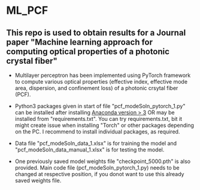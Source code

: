 # ML_PCF


## This repo is used to obtain results for a Journal paper "Machine learning approach for computing optical properties of a photonic crystal fiber"


* Multilayer perceptron has been implemented using PyTorch framework to compute various optical properties (effective index, effective mode area, dispersion, and confinement loss) of a photonic crsytal fiber (PCF). 

* Python3 packages given in start of file "pcf_modeSoln_pytorch_1.py" can be installed after installing [Anaconda version > 3](https://www.anaconda.com/distribution/) OR may be installed from "requirements.txt". You can try requirements.txt, bit it might create issue when installing "Torch" or other packages depending on the PC. I recommend to install individual packages, as required.  

* Data file "pcf_modeSoln_data_1.xlsx" is for training the model and "pcf_modeSoln_data_manual_1.xlsx" is for testing the model.

* One previously saved model weights file "checkpoint_5000.pth" is also provided. Main code file (pcf_modeSoln_pytorch_1.py) needs to be changed at respective position, if you donot want to use this already saved weights file.
